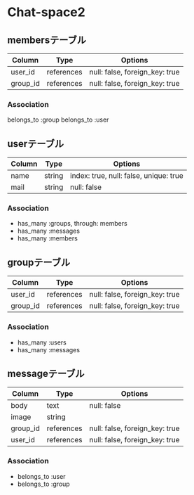 # Chat-space2
## membersテーブル

|Column|Type|Options|
|------|----|-------|
|user_id|references|null: false, foreign_key: true|
|group_id|references|null: false, foreign_key: true|

### Association
belongs_to :group
belongs_to :user

## userテーブル
|Column|Type|Options|
|------|----|-------|
|name|string|index: true, null: false, unique: true|
|mail|string|null: false|

### Association
- has_many :groups, through: members
- has_many :messages
- has_many :members

## groupテーブル
|Column|Type|Options|
|------|----|-------|
|user_id|references|null: false, foreign_key: true|
|group_id|references|null: false, foreign_key: true|

### Association
- has_many :users
- has_many :messages

## messageテーブル
|Column|Type|Options|
|------|----|-------|
|body|text|null: false|
|image|string|
|group_id|references|null: false, foreign_key: true|
|user_id|references|null: false, foreign_key: true|


### Association
- belongs_to :user
- belongs_to :group